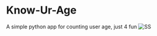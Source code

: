 # Know-Ur-Age
A simple python app for counting user age, just 4 fun
![SS](https://github.com/user-attachments/assets/ed5ae54b-f340-4644-ab7d-44a14e2a4fc6)
